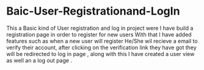 # Baic-User-Registrationand-LogIn
This a Basic kind of User registration and log in project were I have build a registration page in order to register for new users 
With that I have added features such as when a new user will register He/She wil recieve a email to verify their account,
after clicking on the verification link they have got they will be redirected to log in page ,
along with this I have created a user view as well an a log out page .
